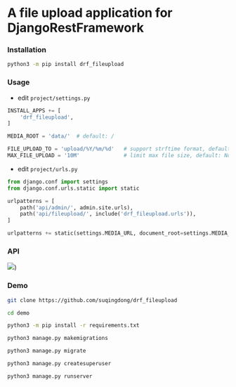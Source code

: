 # A file upload application for DjangoRestFramework

### Installation
```bash
python3 -m pip install drf_fileupload
```

### Usage
- edit `project/settings.py`

```python
INSTALL_APPS += [
    'drf_fileupload',
]

MEDIA_ROOT = 'data/'  # default: /

FILE_UPLOAD_TO = 'upload/%Y/%m/%d'   # support strftime format, default: MEDIA_ROOT
MAX_FILE_UPLOAD = '10M'              # limit max file size, default: None
```

- edit `project/urls.py`

```python
from django.conf import settings
from django.conf.urls.static import static

urlpatterns = [
    path('api/admin/', admin.site.urls),
    path('api/fileupload/', include('drf_fileupload.urls')),
]

urlpatterns += static(settings.MEDIA_URL, document_root=settings.MEDIA_ROOT)
```

### API
![](https://suqingdong.github.io/drf_fileupload/gallery/api.png))

### Demo
```bash
git clone https://github.com/suqingdong/drf_fileupload

cd demo

python3 -m pip install -r requirements.txt

python3 manage.py makemigrations

python3 manage.py migrate

python3 manage.py createsuperuser

python3 manage.py runserver
```


